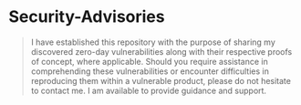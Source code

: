 # Security-Advisories


> I have established this repository with the purpose of sharing my discovered zero-day vulnerabilities along with their respective proofs of concept, where applicable. Should you require assistance in comprehending these vulnerabilities or encounter difficulties in reproducing them within a vulnerable product, please do not hesitate to contact me. I am available to provide guidance and support.
